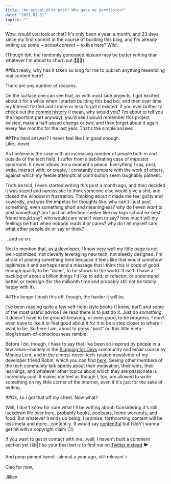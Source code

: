 ```yaml
---
title: "An actual blog post? Who gave me permission?"
date: "2021-01-31"
topics: ""
---
```


Wow, would you look at that? It's only been a year, a month, and 23 days since my first commit in the course of building this blog, and I'm already writing up some _~ actual content ~_ to live here? Wild.

(Though tbh, the randomly generated hipsum may be better writing than whatever I'm about to churn out 🤷🏻‍♀️)

##But really, why has it taken so long for me to publish anything resembling real content here?

There are any number of reasons.

On the surface one can see that, as with most side projects, I got excited about it for a while when I started building this bad boi, and then over time my interest fizzled and I more or less forgot it existed. If you ever bother to check out the [commit history](https://github.com/jilliananderson/gatsby-blog/commits/master "An inspirationally poor commit history for this v creatively named project") (I mean, why would you? I'm about to tell you the important part anyway), you'd see I would remember this project existed, make a half-assed change or two, and then forget about it again every few months for the last year. That's the simple answer.

##The hard answer? I never feel like I'm good enough.  
Like...never.

As I believe is the case with an increasing number of people both in and outside of the tech field, I suffer from a debilitating case of impostor syndrome. It never allows me a moment's peace. Everything I say, post, write, interact with, or create, I constantly compare with the work of others, against which my feeble attempts at contribution seem laughably pathetic.

Truth be told, I even started writing _this_ post a month ago, and then decided it was stupid and narcissistic to think someone else would give a shit, and closed the window in frustration. Thinking about it made me feel guilty and cowardly, and was the impetus for thoughts like: why can't I just post something, even something short and meaningless? why do I even _want_ to post something? am I just an attention-seeker like my high school ex-best-friend would say? who would care what I want to say? how much will my feelings be hurt when nobody reads it or cares? why do I let myself care what other people do or say or think?

...and so on.

Not to mention that, as a developer, I know very well my little page is not well-optimized, not cleverly leveraging new tech, not sleekly designed. I'm afraid of posting something here because it feels like that would somehow legitimize it and perhaps send a message that I think this is code of good enough quality to be "done", to be shown to the world. It isn't. I have a backlog of about a billion things I'd like to add, or refactor, or understand better, or redesign (for the millionth time and probably still not be totally happy with it).

##The longer I push this off, though, the harder it will be.

I've been reading quite a few self-help-style books (I know, barf) and some of the most useful advice I've read there is to just do it. Just do _something_. It doesn't have to be ground-breaking, or even good, to be progress. I don't even have to like it or feel good about it for it to be a step closer to where I want to be. So here I am, about to press "post" on this little meta-blog/stream-of-consciousness ramble.

Before I do, though, I have to say that I've been so inspired by people in a few areas--namely in the [Blogging for Devs](https://bloggingfordevs.com/ "Home page of the super cool email course and community around blogging developers") community and email course by Monica Lent, and in the almost-never-tech-related newsletter of my developer friend Robin, which you can find [here](https://buttondown.email/robinmetral "The landing page to sign up for Robin's weekly musings"). Seeing other members of the tech community talk openly about their motivation, their wins, their learnings, and whatever other topics about which they are passionate is incredibly cool. It makes me feel as though I, too, am allowed to write something on my little corner of the internet, even if it's just for the sake of writing.

##Ok, so I got that off my chest. Now what?

Well, I don't know for sure what I'll be writing about! Considering it's still lockdown life over here, probably books, podcasts, home workouts, and food. But whatever it ends up being, I promise, forthcoming content will be less meta and more...content-y. (I would say [contentful](https://www.contentful.com/ "A CMS but also a word I could have used if I spoke half-decent English") but I don't wanna get hit with a copyright claim 😏)

If you want to get in contact with me...well, I haven't built a comment section yet (😅🙈) so your best bet is to find me on [Twitter instead](https://twitter.com/Jillifish17 "My personal twitter...yikes") 🐦

And peep pinned tweet--almost a year ago, still relevant 💀

Ciao for now,

Jillian
